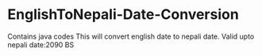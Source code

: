 # EnglishToNepali-Date-Conversion
Contains java codes
This will convert english date to nepali date.
Valid upto nepali date:2090 BS
